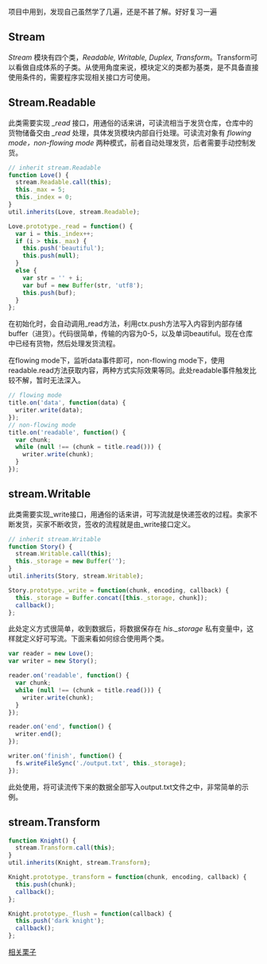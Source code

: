 项目中用到，发现自己虽然学了几遍，还是不甚了解。好好复习一遍

## Stream

*Stream* 模块有四个类，*Readable, Writable, Duplex, Transform*。Transform可以看做自成体系的子类。从使用角度来说，模块定义的类都为基类，是不具备直接使用条件的，需要程序实现相关接口方可使用。

## Stream.Readable

此类需要实现 *_read* 接口，用通俗的话来讲，可读流相当于发货仓库，仓库中的货物储备交由 *_read* 处理，具体发货模块内部自行处理。可读流对象有 *flowing mode，non-flowing mode* 两种模式，前者自动处理发货，后者需要手动控制发货。

```js
// inherit stream.Readable
function Love() {
  stream.Readable.call(this);
  this._max = 5;
  this._index = 0;
}
util.inherits(Love, stream.Readable);

Love.prototype._read = function() {
  var i = this._index++;
  if (i > this._max) {
    this.push('beautiful');
    this.push(null);
  }
  else {
    var str = '' + i;
    var buf = new Buffer(str, 'utf8');
    this.push(buf);
  }
};
```

在初始化时，会自动调用_read方法，利用ctx.push方法写入内容到内部存储buffer（进货）。代码很简单，传输的内容为0-5，以及单词beautiful。现在仓库中已经有货物，然后处理发货流程。

在flowing mode下，监听data事件即可，non-flowing mode下，使用readable.read方法获取内容，两种方式实际效果等同。此处readable事件触发比较不解，暂时无法深入。

```js
// flowing mode
title.on('data', function(data) {
  writer.write(data);
});
// non-flowing mode
title.on('readable', function() {
  var chunk;
  while (null !== (chunk = title.read())) {
    writer.write(chunk);
  }
});
```

## stream.Writable

此类需要实现_write接口，用通俗的话来讲，可写流就是快递签收的过程。卖家不断发货，买家不断收货，签收的流程就是由_write接口定义。

```js
// inherit stream.Writable
function Story() {
  stream.Writable.call(this);
  this._storage = new Buffer('');
}
util.inherits(Story, stream.Writable);

Story.prototype._write = function(chunk, encoding, callback) {
  this._storage = Buffer.concat([this._storage, chunk]);
  callback();
};
```

此处定义方式很简单，收到数据后，将数据保存在 *his._storage* 私有变量中，这样就定义好可写流。下面来看如何综合使用两个类。

```js
var reader = new Love();
var writer = new Story();

reader.on('readable', function() {
  var chunk;
  while (null !== (chunk = title.read())) {
    writer.write(chunk);
  }
});

reader.on('end', function() {
  writer.end();
});

writer.on('finish', function() {
  fs.writeFileSync('./output.txt', this._storage);
});
```

此处使用，将可读流传下来的数据全部写入output.txt文件之中，非常简单的示例。

## stream.Transform
```js
function Knight() {
  stream.Transform.call(this);
}
util.inherits(Knight, stream.Transform);

Knight.prototype._transform = function(chunk, encoding, callback) {
  this.push(chunk);
  callback();
};

Knight.prototype._flush = function(callback) {
  this.push('dark knight');
  callback();
};
```

[相关栗子](http://snowykiss.qiniudn.com/stream.js)
